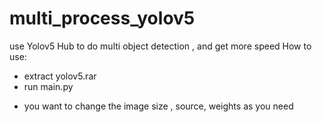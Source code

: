 # multi_process_yolov5
use Yolov5 Hub to do multi object detection , and get more speed 
How to use:
- extract yolov5.rar
- run main.py
*  you want to change the image size , source, weights as you need 
